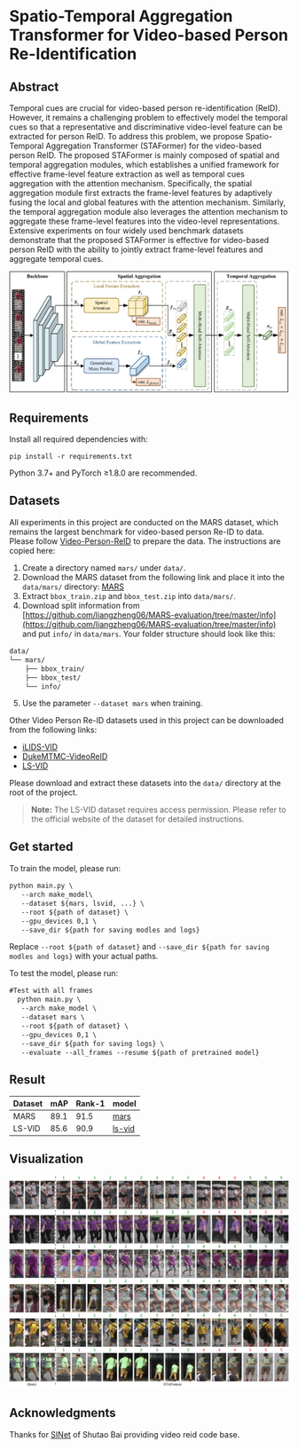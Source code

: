 # Spatio-Temporal Aggregation Transformer for Video-based Person Re-Identification

## Abstract

Temporal cues are crucial for video-based person re-identification (ReID). However, it remains a challenging problem to effectively model the temporal cues so that a representative and discriminative video-level feature can be extracted for person ReID. To address this problem, we propose Spatio-Temporal Aggregation Transformer (STAFormer) for the video-based person ReID. The proposed STAFormer is mainly composed of spatial and temporal aggregation modules, which establishes a unified framework for effective frame-level feature extraction as well as temporal cues aggregation with the attention mechanism. Specifically, the spatial aggregation module first extracts the frame-level features by adaptively fusing the local and global features with the attention mechanism. Similarly, the temporal aggregation module also leverages the attention mechanism to aggregate these frame-level features into the video-level representations. Extensive experiments on four widely used benchmark datasets demonstrate that the proposed STAFormer is effective for video-based person ReID with the ability to jointly extract frame-level features and aggregate temporal cues.

<p align="center">
  <img src ="https://github.com/HWZhou99/STAFormer/blob/main/STAFormer.png" alt="STAFormer",width="300">
</p>

## Requirements
Install all required dependencies with:
```
pip install -r requirements.txt
```
Python 3.7+ and PyTorch ≥1.8.0 are recommended.

## Datasets
All experiments in this project are conducted on the MARS dataset, which remains the largest benchmark for video-based person Re-ID to data. Please follow [Video-Person-ReID](https://github.com/jiyanggao/Video-Person-ReID) to prepare the data. The instructions are copied here:
1. Create a directory named ```mars/``` under ```data/```.
2. Download the MARS dataset from the following link and place it into the ```data/mars/``` directory: [MARS](https://drive.google.com/drive/folders/1N3SzngJ14tqkm0_b-vnGo93gMT2qhZNW?usp=drive_link)
3. Extract ```bbox_train.zip``` and ```bbox_test.zip``` into ```data/mars/```.
4. Download split information from [https://github.com/liangzheng06/MARS-evaluation/tree/master/info](https://github.com/liangzheng06/MARS-evaluation/tree/master/info) and put ```info/``` in ```data/mars```. Your folder structure should look like this:
```
data/
└── mars/
    ├── bbox_train/
    ├── bbox_test/
    └── info/
```
5. Use the parameter ```--dataset mars``` when training.

Other Video Person Re-ID datasets used in this project can be downloaded from the following links:

- [iLIDS-VID](https://www.eecs.qmul.ac.uk/~sgg/papers/WangEtAl_ECCV14.pdf)
- [DukeMTMC-VideoReID](https://openaccess.thecvf.com/content_cvpr_2018/papers/Wu_Exploit_the_Unknown_CVPR_2018_paper.pdf)
- [LS-VID](https://openaccess.thecvf.com/content_ICCV_2019/papers/Li_Global-Local_Temporal_Representations_for_Video_Person_Re-Identification_ICCV_2019_paper.pdf)

Please download and extract these datasets into the ```data/``` directory at the root of the project.

> **Note:** The LS-VID dataset requires access permission. Please refer to the official website of the dataset for detailed instructions.

  

## Get started
To train the model, please run:
```
python main.py \
   --arch make_model\
   --dataset ${mars, lsvid, ...} \
   --root ${path of dataset} \
   --gpu_devices 0,1 \
   --save_dir ${path for saving modles and logs}
```
Replace ```--root ${path of dataset}``` and ```--save_dir ${path for saving modles and logs}``` with your actual paths.

To test the model, please run:
```
#Test with all frames
  python main.py \
   --arch make_model \
   --dataset mars \
   --root ${path of dataset} \
   --gpu_devices 0,1 \
   --save_dir ${path for saving logs} \
   --evaluate --all_frames --resume ${path of pretrained model}
```
## Result

| Dataset | mAP  | Rank-1 | model | 
| ------- | ---- | ------ | ------|
| MARS    | 89.1 |  91.5  |[mars](https://drive.google.com/file/d/1D274cxIb3sUMGYAwtGSQ8-3-BlJ13cku/view?usp=sharing)|
| LS-VID  | 85.6 |  90.9  |[ls-vid](https://drive.google.com/file/d/1JMEQ5fuTbsiKnkRLAtIIMK8b7inMR0uN/view?usp=drive_link)|


## Visualization

<p align="center">
  <img src ="https://github.com/HWZhou99/STAFormer/blob/main/Retrieve_Visualization.png" alt="STAFormer Visualization",width="300">
</p>

## Acknowledgments
Thanks for [SINet](https://github.com/baist/SINet) of Shutao Bai providing video reid code base.
